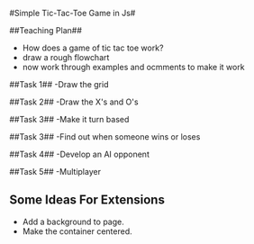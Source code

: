 #Simple Tic-Tac-Toe Game in Js#

##Teaching Plan##
- How does a game of tic tac toe work?
- draw a rough flowchart
- now work through examples and ocmments to make it work


##Task 1##
-Draw the grid

##Task 2##
-Draw the X's and O's

##Task 3##
-Make it turn based

##Task 3##
-Find out when someone wins or loses

##Task 4##
-Develop an AI opponent

##Task 5##
-Multiplayer


Some Ideas For Extensions
-------------------------
- Add a background to page.
- Make the container centered.

